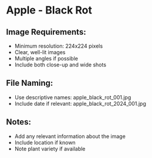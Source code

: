 # Apple - Black Rot

## Image Requirements:
- Minimum resolution: 224x224 pixels
- Clear, well-lit images
- Multiple angles if possible
- Include both close-up and wide shots

## File Naming:
- Use descriptive names: apple_black_rot_001.jpg
- Include date if relevant: apple_black_rot_2024_001.jpg

## Notes:
- Add any relevant information about the image
- Include location if known
- Note plant variety if available
